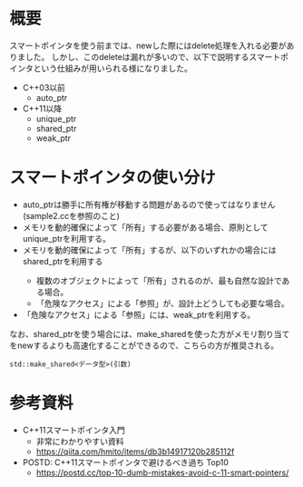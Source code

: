 # 概要
スマートポインタを使う前までは、newした際にはdelete処理を入れる必要がありました。
しかし、このdeleteは漏れが多いので、以下で説明するスマートポインタという仕組みが用いられる様になりました。

- C++03以前
  - auto_ptr
- C++11以降
  - unique_ptr
  - shared_ptr
  - weak_ptr


# スマートポインタの使い分け
- auto_ptrは勝手に所有権が移動する問題があるので使ってはなりません(sample2.ccを参照のこと)
- メモリを動的確保によって「所有」する必要がある場合、原則として unique_ptr<T>を利用する。
- メモリを動的確保によって「所有」するが、以下のいずれかの場合には shared_ptr<T>を利用する
  - 複数のオブジェクトによって「所有」されるのが、最も自然な設計である場合。
  - 「危険なアクセス」による「参照」が、設計上どうしても必要な場合。
- 「危険なアクセス」による「参照」には、weak_ptr<T>を利用する。


なお、shared_ptrを使う場合には、make_sharedを使った方がメモリ割り当てをnewするよりも高速化することができるので、こちらの方が推奨される。
```
std::make_shared<データ型>(引数)
```

# 参考資料
- C++11スマートポインタ入門
  - 非常にわかりやすい資料
  - https://qiita.com/hmito/items/db3b14917120b285112f
- POSTD: C++11スマートポインタで避けるべき過ち Top10
  - https://postd.cc/top-10-dumb-mistakes-avoid-c-11-smart-pointers/
